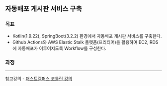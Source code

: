 ## 자동배포 게시판 서비스 구축

### 목표
- Kotlin(1.9.22), SpringBoot(3.2.2) 환경에서 자동배포 게시판 서비스를 구축한다.
- Github Actions와 AWS Elastic Stalk 플랫폼(프리티어)을 활용하여 EC2, RDS에 자동배포가 이루어지도록 Workflow를 구성한다.

### 과정

---

참고강의 - [패스트캠퍼스 코틀린 강의](https://fastcampus.co.kr/courses/217930)
